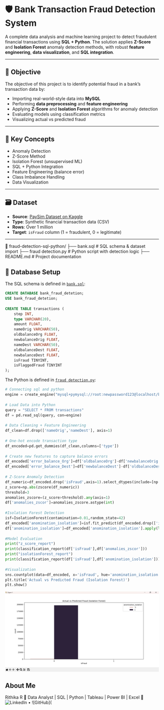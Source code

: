 # 🛡️ Bank Transaction Fraud Detection System

A complete data analysis and machine learning project to detect fraudulent financial transactions using **SQL + Python**. The solution applies **Z-Score** and **Isolation Forest** anomaly detection methods, with robust **feature engineering**, **data visualization**, and **SQL integration**.

---

## 📌 Objective

The objective of this project is to identify potential fraud in a bank’s transaction data by:

- Importing real-world-style data into **MySQL**
- Performing **data preprocessing** and **feature engineering**
- Applying **Z-Score** and **Isolation Forest** algorithms for anomaly detection
- Evaluating models using classification metrics
- Visualizing actual vs predicted fraud

---

## 🧠 Key Concepts

- Anomaly Detection
- Z-Score Method
- Isolation Forest (unsupervised ML)
- SQL + Python Integration
- Feature Engineering (balance error)
- Class Imbalance Handling
- Data Visualization

---

## 🗃️ Dataset

- **Source**: [PaySim Dataset on Kaggle](https://www.kaggle.com/datasets/ntnu-testimon/paysim1)
- **Type**: Synthetic financial transaction data (CSV)
- **Rows**: Over 1 million
- **Target**: `isFraud` column (1 = fraudulent, 0 = legitimate)

---
📁 fraud-detection-sql-python/
├── bank.sql               # SQL schema & dataset import
├── fraud detection.py     # Python script with detection logic
├── README.md              # Project documentation


## 🧱 Database Setup

The SQL schema is defined in [`bank.sql`](./bank.sql):

```sql
CREATE DATABASE bank_fraud_detetion;
USE bank_fraud_detetion;

CREATE TABLE transactions (
    step INT,
    type VARCHAR(20),
    amount FLOAT,
    nameOrig VARCHAR(50),
    oldbalanceOrg FLOAT,
    newbalanceOrig FLOAT,
    nameDest VARCHAR(50),
    oldbalanceDest FLOAT,
    newbalanceDest FLOAT,
    isFraud TINYINT,
    isFlaggedFraud TINYINT
);
```
The Python is defined in [`fraud detection.py`](./frauddetection.py):
``` python
# Connecting sql and python
engine = create_engine("mysql+pymysql://root:newpassword123@localhost/bank_fraud_detetion")

# Load Data into Python
query = "SELECT * FROM transactions"
df = pd.read_sql(query, con=engine)

# Data Cleaning + Feature Engineering
df_clean=df.drop(['nameOrig','nameDest'], axis=1)

# One-hot encode transaction type
df_encoded=pd.get_dummies(df_clean,columns=['type'])

# Create new features to capture balance errors
df_encoded['error_balance_Org']=df['oldbalanceOrg']-df['newbalanceOrig']-df['amount']
df_encoded['error_balance_Dest']=df['newbalanceDest']-df['oldbalanceDest']-df['amount']

# Z-Score Anomaly Detection
df_numeric=df_encoded.drop('isFraud',axis=1).select_dtypes(include=[np.number])
z_score=np.abs(zscore(df_numeric))
threshold=3
anomalies_zscore=(z_score>threshold).any(axis=1)
df['anomalies_zscor']=anomalies_zscore.astype(int)

#Isolation Forest Detection
isf=IsolationForest(contamination=0.01,random_state=42)
df_encoded['anomination_isolation']=isf.fit_predict(df_encoded.drop(['isFraud'],axis=1))
df['anomination_isolation']=df_encoded['anomination_isolation'].apply(lambda x:1 if x==-1 else 0)

#Model Evaluation
print("z_score_report")
print(classification_report(df['isFraud'],df['anomalies_zscor']))
print("isolationForest_report")
print(classification_report(df['isFraud'],df['anomination_isolation']))

#Visualization
sns.countplot(data=df_encoded, x='isFraud', hue='anomination_isolation')
plt.title('Actual vs Predicted Fraud (Isolation Forest)')
plt.show()
```
![Visualization](graph.png)
## About Me
Rithika R
📌 Data Analyst | SQL | Python | Tableau | Power BI | Excel
🔗 ![LinkedIn](https://www.linkedin.com/in/rithika-ramalingam-r-02714b244/) • ![GitHub](



